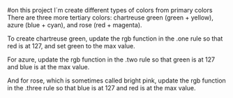#on this project I´m create different types of colors
from primary colors
There are three more tertiary colors: chartreuse green (green + yellow), azure (blue + cyan), and rose (red + magenta).

To create chartreuse green, update the rgb function in the .one rule so that red is at 127, and set green to the max value.

For azure, update the rgb function in the .two rule so that green is at 127 and blue is at the max value.

And for rose, which is sometimes called bright pink, update the rgb function in the .three rule so that blue is at 127 and red is at the max value.